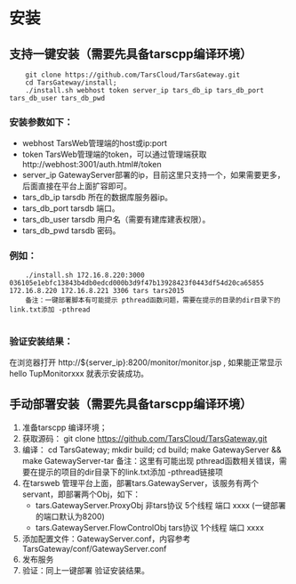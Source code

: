 # 安装

## 支持一键安装（需要先具备tarscpp编译环境）
```
    git clone https://github.com/TarsCloud/TarsGateway.git
    cd TarsGateway/install;
    ./install.sh webhost token server_ip tars_db_ip tars_db_port tars_db_user tars_db_pwd

```
### 安装参数如下：
* webhost                  TarsWeb管理端的host或ip:port
* token                    TarsWeb管理端的token，可以通过管理端获取http://webhost:3001/auth.html#/token
* server_ip                GatewayServer部署的ip，目前这里只支持一个，如果需要更多，后面直接在平台上面扩容即可。
* tars_db_ip               tarsdb 所在的数据库服务器ip。
* tars_db_port             tarsdb 端口。
* tars_db_user             tarsdb 用户名（需要有建库建表权限）。
* tars_db_pwd              tarsdb 密码。

### 例如：
```
    ./install.sh 172.16.8.220:3000 036105e1ebfc13843b4db0edcd000b3d9f47b13928423f0443df54d20ca65855 172.16.8.220 172.16.8.221 3306 tars tars2015
    备注：一键部署脚本有可能提示 pthread函数问题，需要在提示的目录的dir目录下的link.txt添加 -pthread
    
```
### 验证安装结果：
在浏览器打开 http://${server_ip}:8200/monitor/monitor.jsp , 如果能正常显示 hello TupMonitorxxx 就表示安装成功。

## 手动部署安装（需要先具备tarscpp编译环境）
1. 准备tarscpp 编译环境；
2. 获取源码： git clone https://github.com/TarsCloud/TarsGateway.git
3. 编译： cd TarsGateway; mkdir build; cd build; make GatewayServer && make GatewayServer-tar
备注：这里有可能出现 pthread函数相关错误，需要在提示的项目的dir目录下的link.txt添加 -pthread链接项
4. 在tarsweb 管理平台上面，部署tars.GatewayServer，该服务有两个servant，即部署两个Obj，如下：
    * tars.GatewayServer.ProxyObj           非tars协议  5个线程  端口 xxxx (一键部署的端口默认为8200)
    * tars.GatewayServer.FlowControlObj	    tars协议    1个线程  端口 xxxx
5. 添加配置文件：GatewayServer.conf，内容参考 TarsGateway/conf/GatewayServer.conf
6. 发布服务
7. 验证：同上一键部署 验证安装结果。
